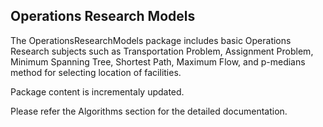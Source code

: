 ## Operations Research Models


The OperationsResearchModels package includes basic Operations Research subjects such as Transportation Problem, Assignment Problem, Minimum Spanning Tree, Shortest Path, Maximum Flow, 
and p-medians method for selecting location of facilities. 

Package content is incrementaly updated.

Please refer the Algorithms section for the detailed documentation. 